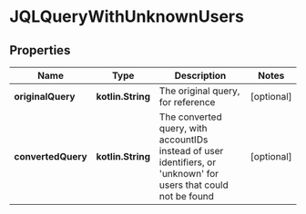 
# JQLQueryWithUnknownUsers

## Properties
Name | Type | Description | Notes
------------ | ------------- | ------------- | -------------
**originalQuery** | **kotlin.String** | The original query, for reference |  [optional]
**convertedQuery** | **kotlin.String** | The converted query, with accountIDs instead of user identifiers, or &#39;unknown&#39; for users that could not be found |  [optional]



